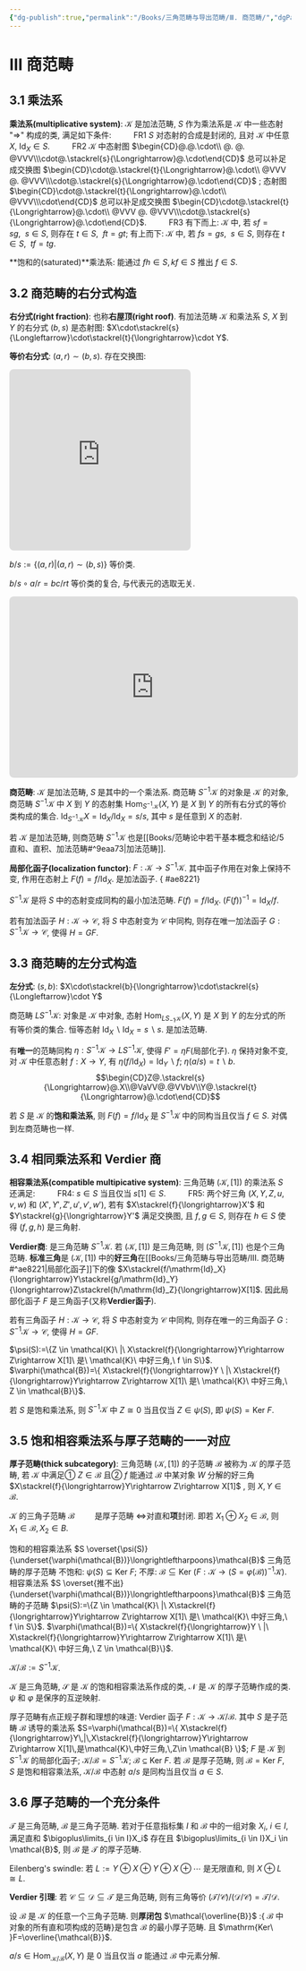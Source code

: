 ```yaml
---
{"dg-publish":true,"permalink":"/Books/三角范畴与导出范畴/Ⅲ. 商范畴/","dgPassFrontmatter":true,"created":"2024-07-23T13:31:58.989+08:00","updated":"2024-08-01T16:22:21.261+08:00"}
---
```


# Ⅲ 商范畴

## 3.1 乘法系

**乘法系(multiplicative system)**: $\mathcal{K}$ 是加法范畴, $S$ 作为乘法系是 $\mathcal{K}$ 中一些态射 "$\Rightarrow$" 构成的类, 满足如下条件:
$\qquad$ FR1 $S$ 对态射的合成是封闭的, 且对 $\mathcal{K}$ 中任意 $X$,  $\mathrm{Id}_X \in S$.
$\qquad$ FR2 $\mathcal{K}$ 中态射图 $\begin{CD}@.@.\cdot\\ @. @. @VVV\\\cdot@.\stackrel{s}{\Longrightarrow}@.\cdot\end{CD}$ 总可以补足成交换图 $\begin{CD}\cdot@.\stackrel{t}{\Longrightarrow}@.\cdot\\ @VVV @. @VVV\\\cdot@.\stackrel{s}{\Longrightarrow}@.\cdot\end{CD}$ ; 态射图 $\begin{CD}\cdot@.\stackrel{t}{\Longrightarrow}@.\cdot\\ @VVV\\\cdot\end{CD}$ 总可以补足成交换图 $\begin{CD}\cdot@.\stackrel{t}{\Longrightarrow}@.\cdot\\ @VVV @. @VVV\\\cdot@.\stackrel{s}{\Longrightarrow}@.\cdot\end{CD}$.
$\qquad$ FR3 有下而上: $\mathcal{K}$ 中, 若 $sf=sg,\ \ s\in S$, 则存在 $t \in S,\ \ ft=gt$; 有上而下: $\mathcal{K}$ 中, 若 $fs=gs,\ \ s\in S$, 则存在 $t \in S,\ \ tf=tg$.

**饱和的(saturated)**乘法系: 能通过 $fh \in S, kf \in S$ 推出 $f \in S$.

## 3.2 商范畴的右分式构造

**右分式(right fraction)**: 也称**右屋顶(right roof)**. 有加法范畴 $\mathcal{K}$ 和乘法系 $S$, $X$ 到 $Y$ 的右分式 $(b,s)$ 是态射图: $X\cdot\stackrel{s}{\Longleftarrow}\cdot\stackrel{t}{\longrightarrow}\cdot Y$.

**等价右分式**: $(a,r)\sim(b,s)$. 存在交换图:
<iframe class="quiver-embed" src="https://q.uiver.app/#q=WzAsNSxbMSwxLCJcXGNkb3QiXSxbMiwxLCJcXGNkb3QgWSJdLFswLDEsIlhcXGNkb3QiXSxbMSwwLCJcXGNkb3QiXSxbMSwyLCJcXGNkb3QiXSxbMCwxLCJ1JyJdLFswLDIsInUiLDIseyJsZXZlbCI6Mn1dLFswLDQsImgiXSxbMywyLCJyIiwyLHsibGV2ZWwiOjJ9XSxbNCwyLCJzIiwwLHsibGV2ZWwiOjJ9XSxbNCwxLCJiIiwyXSxbMywxLCJhIl0sWzAsMywiaSIsMl1d&embed" width="324" height="324" style="border-radius: 8px; border: none;"></iframe>

$b/s:=\{ (a,r)|(a,r)\sim(b,s) \}$ 等价类.

$b/s\circ a/r=bc/rt$ 等价类的复合, 与代表元的选取无关.
<iframe class="quiver-embed" src="https://q.uiver.app/#q=WzAsNixbMiwwLCJcXGNkb3QiXSxbMSwxLCJcXGNkb3QiXSxbMCwyLCJYXFxjZG90Il0sWzIsMiwiWVxcY2RvdCJdLFs0LDIsIlxcY2RvdCBaIl0sWzMsMSwiXFxjZG90Il0sWzAsMSwidCIsMix7ImxldmVsIjoyfV0sWzEsMiwiciIsMix7ImxldmVsIjoyfV0sWzAsNSwiYyJdLFs1LDQsImIiXSxbMSwzLCJhIl0sWzUsMywicyIsMix7ImxldmVsIjoyfV1d&embed" width="516" height="324" style="border-radius: 8px; border: none;"></iframe>

**商范畴**: $\mathcal{K}$ 是加法范畴, $S$ 是其中的一个乘法系. 商范畴 $S^{-1}\mathcal{K}$ 的对象是 $\mathcal{K}$ 的对象, 商范畴 $S^{-1}\mathcal{K}$ 中 $X$ 到 $Y$ 的态射集 $\mathrm{Hom}_{S^{-1}\mathcal{K}}(X,Y)$ 是 $X$ 到 $Y$ 的所有右分式的等价类构成的集合. $\mathrm{Id}_{S^{-1}\mathcal{K}}X=\mathrm{Id}_X/\mathrm{Id}_X=s/s$, 其中 $s$ 是任意到 $X$ 的态射. 

若 $\mathcal{K}$ 是加法范畴, 则商范畴 $S^{-1}\mathcal{K}$ 也是[[Books/范畴论中若干基本概念和结论/5 直和、直积、加法范畴#^9eaa73\|加法范畴]].

**局部化函子(localization functor)**: $F:\mathcal{K}\rightarrow S^{-1}\mathcal{K}$. 其中函子作用在对象上保持不变, 作用在态射上 $F(f)=f/\mathrm{Id}_X$. 是加法函子.
{ #ae8221}


 $S^{-1}\mathcal{K}$ 是将 $S$ 中的态射变成同构的最小加法范畴.  $F(f)=f/\mathrm{Id}_X$.  $(F(f))^{-1}=\mathrm{Id}_X/f$.

若有加法函子 $H:\mathcal{K}\rightarrow \mathcal{C}$, 将 $S$ 中态射变为 $\mathcal{C}$ 中同构, 则存在唯一加法函子 $G:S^{-1}\mathcal{K}\rightarrow \mathcal{C}$, 使得 $H=GF$.

## 3.3 商范畴的左分式构造

**左分式**: $(s,b)$:  $X\cdot\stackrel{b}{\longrightarrow}\cdot\stackrel{s}{\Longleftarrow}\cdot Y$ 

商范畴 $LS^{-1}\mathcal{K}$: 对象是 $\mathcal{K}$ 中对象, 态射 $\mathrm{Hom}_{LS_{-1}\mathcal{K}}(X,Y)$ 是 $X$ 到 $Y$ 的左分式的所有等价类的集合. 恒等态射 $\mathrm{Id}_X \backslash \mathrm{Id}_X=s \backslash s$. 是加法范畴.

有**唯一**的范畴同构 $\eta:S^{-1}\mathcal{K}\rightarrow LS^{-1}\mathcal{K}$, 使得 $F'=\eta F$(局部化子). $\eta$ 保持对象不变, 对 $\mathcal{K}$ 中任意态射 $f:X\rightarrow Y$, 有 $\eta(f/\mathrm{Id}_X)=\mathrm{Id}_Y\backslash f$; $\eta(a/s)=t\backslash b$.
$$\begin{CD}Z@.\stackrel{s}{\Longrightarrow}@.X\\@VaVV@.@VVbV\\Y@.\stackrel{t}{\Longrightarrow}@.\cdot\end{CD}$$

若 $S$ 是 $\mathcal{K}$ 的**饱和乘法系**, 则 $F(f)=f/\mathrm{Id}_X$ 是 $S^{-1}\mathcal{K}$ 中的同构当且仅当 $f\in S$. 对偶到左商范畴也一样.

## 3.4 相同乘法系和 Verdier 商

**相容乘法系(compatible multipicative system)**: 三角范畴 $(\mathcal{K},[1])$ 的乘法系 $S$ 还满足:
$\qquad$ FR4:  $s \in S$ 当且仅当 $s[1] \in S$.
$\qquad$ FR5: 两个好三角 $(X,Y,Z,u,v,w)$ 和 $(X',Y',Z',u',v',w')$, 若有 $X\stackrel{f}{\longrightarrow}X'$ 和 $Y\stackrel{g}{\longrightarrow}Y'$ 满足交换图, 且 $f,g \in S$, 则存在 $h \in S$ 使得 $(f,g,h)$ 是三角射.

**Verdier商**: 是三角范畴 $S^{-1}\mathcal{K}$. 若 $(\mathcal{K},[1])$ 是三角范畴, 则 $(S^{-1}\mathcal{K},[1])$ 也是个三角范畴. **标准三角**是 $(\mathcal{K},[1])$ 中的**好三角**在[[Books/三角范畴与导出范畴/Ⅲ. 商范畴#^ae8221\|局部化函子]]下的像 $X\stackrel{f/\mathrm{Id}_X}{\longrightarrow}Y\stackrel{g/\mathrm{Id}_Y}{\longrightarrow}Z\stackrel{h/\mathrm{Id}_Z}{\longrightarrow}X[1]$. 因此局部化函子 $F$ 是三角函子(又称**Verdier函子**).

若有三角函子 $H:\mathcal{K}\rightarrow \mathcal{C}$, 将 $S$ 中态射变为 $\mathcal{C}$ 中同构, 则存在唯一的三角函子 $G:S^{-1}\mathcal{K}\rightarrow \mathcal{C}$, 使得 $H=GF$.

 $\psi(S):=\{Z \in \mathcal{K}\ |\ X\stackrel{f}{\longrightarrow}Y\rightarrow Z\rightarrow X[1]\ 是\ \mathcal{K}\ 中好三角,\ f \in S\}$.
 $\varphi(\mathcal{B})=\{ X\stackrel{f}{\longrightarrow}Y \ |\ X\stackrel{f}{\longrightarrow}Y\rightarrow Z\rightarrow X[1]\ 是\ \mathcal{K}\ 中好三角,\ Z \in \mathcal{B}\}$.

若 $S$ 是饱和乘法系, 则 $S^{-1}\mathcal{K}$ 中 $Z\cong 0$ 当且仅当 $Z \in \psi(S)$, 即 $\psi(S)=\mathrm{Ker\ }F$.

## 3.5 饱和相容乘法系与厚子范畴的一一对应

**厚子范畴(thick subcategory)**: 三角范畴 $(\mathcal{K},[1])$ 的子范畴 $\mathcal{B}$ 被称为 $\mathcal{K}$ 的厚子范畴, 若 $\mathcal{K}$ 中满足① $Z \in \mathcal{B}$ 且② $f$ 能通过 $\mathcal{B}$ 中某对象 $W$ 分解的好三角 $X\stackrel{f}{\longrightarrow}Y\rightarrow Z\rightarrow X[1]$ , 则 $X,Y \in \mathcal{B}$.

 $\mathcal{K}$ 的三角子范畴 $\mathcal{B}$$\qquad$ 是厚子范畴 $\Longleftrightarrow$对直和**项**封闭. 即若 $X_1 \oplus X_2 \in \mathcal{B}$, 则 $X_1 \in \mathcal{B},X_2 \in B$.

饱和的相容乘法系 $S \overset{\psi(S)}{\underset{\varphi(\mathcal{B})}\longrightleftharpoons}\mathcal{B}$ 三角范畴的厚子范畴
不饱和:  $\psi(S)\subseteq \mathrm{Ker\ }F$;
不厚:  $\mathcal{B} \subseteq \mathrm{Ker\ }(F:\mathcal{K}\rightarrow (S=\varphi(\mathcal{B}))^{-1}\mathcal{K})$.
相容乘法系 $S \overset{推不出}{\underset{\varphi(\mathcal{B})}\longrightleftharpoons}\mathcal{B}$ 三角范畴的子范畴
 $\psi(S):=\{Z \in \mathcal{K}\ |\ X\stackrel{f}{\longrightarrow}Y\rightarrow Z\rightarrow X[1]\ 是\ \mathcal{K}\ 中好三角,\ f \in S\}$.
 $\varphi(\mathcal{B})=\{ X\stackrel{f}{\longrightarrow}Y \ |\ X\stackrel{f}{\longrightarrow}Y\rightarrow Z\rightarrow X[1]\ 是\ \mathcal{K}\ 中好三角,\ Z \in \mathcal{B}\}$.

 $\mathcal{K/B}:=S^{-1}\mathcal{K}$.

 $\mathcal{K}$ 是三角范畴,  $\mathcal{S}$ 是 $\mathcal{K}$ 的饱和相容乘法系作成的类,  $\mathcal{N}$ 是 $\mathcal{K}$ 的厚子范畴作成的类.  $\psi$ 和 $\varphi$ 是保序的互逆映射.

厚子范畴有点正规子群和理想的味道:
Verdier 函子 $F:\mathcal{K}\rightarrow \mathcal{K}/\mathcal{B}$.
其中  $S$ 是子范畴 $\mathcal{B}$ 诱导的乘法系 $S=\varphi(\mathcal{B})=\{ X\stackrel{f}{\longrightarrow}Y\,|\,X\stackrel{f}{\longrightarrow}Y\rightarrow Z\rightarrow X[1]\,是\mathcal{K}\,中好三角,\,Z\in \mathcal{B} \}$;
$F$ 是 $\mathcal{K}$ 到 $S^{-1}\mathcal{K}$ 的局部化函子;
 $\mathcal{K/B}=S^{-1}\mathcal{K}$;
 $\mathcal{B}\subseteq\mathrm{Ker\ }F$.
若 $\mathcal{B}$ 是厚子范畴, 则 $\mathcal{B}=\mathrm{Ker\ }F$, $S$ 是饱和相容乘法系, $\mathcal{K/B}$ 中态射 $a/s$ 是同构当且仅当 $a \in S$.

## 3.6 厚子范畴的一个充分条件

 $\mathcal{T}$ 是三角范畴,  $\mathcal{B}$ 是三角子范畴. 若对于任意指标集 $I$ 和 $\mathcal{B}$ 中的一组对象 $X_i,\ i \in I$, 满足直和 $\bigoplus\limits_{i \in I}X_i$ 存在且 $\bigoplus\limits_{i \in I}X_i \in \mathcal{B}$, 则 $\mathcal{B}$ 是 $\mathcal{T}$ 的厚子范畴.

Eilenberg's swindle: 若 $L:=Y \oplus X \oplus Y \oplus X\oplus\cdots$ 是无限直和, 则 $X \oplus L \cong  L$.

**Verdier 引理**: 若 $\mathcal{C \subseteq D \subseteq T}$ 是三角范畴, 则有三角等价 $(\mathcal{T/C})/(\mathcal{D/C})=\mathcal{T/D}$.

设 $\mathcal{B}$ 是 $\mathcal{K}$ 的任意一个三角子范畴. 则**厚闭包** $\mathcal{\overline{B}}$ :{ $\mathcal{B}$ 中对象的所有直和项构成的范畴}是包含 $\mathcal{B}$ 的最小厚子范畴. 且 $\mathrm{Ker\ }F=\overline{\mathcal{B}}$.

 $a/s \in \mathrm{Hom}_{\mathcal{K/B}}(X,Y)$ 是 $0$ 当且仅当 $a$ 能通过 $\mathcal{B}$ 中元素分解.